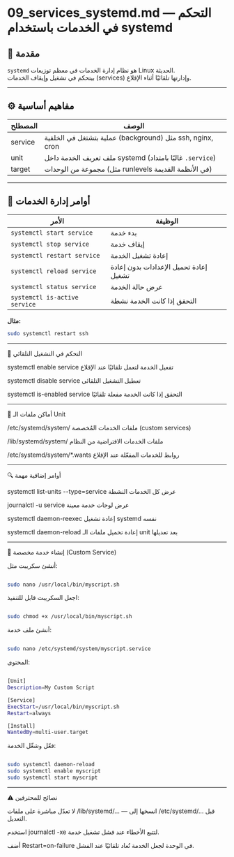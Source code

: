 # 09_services_systemd.md — التحكم في الخدمات باستخدام systemd

## 🧠 مقدمة
`systemd` هو نظام إدارة الخدمات في معظم توزيعات Linux الحديثة.  
بيتحكم في تشغيل وإيقاف الخدمات (services) وإدارتها تلقائيًا أثناء الإقلاع.

---

## ⚙️ مفاهيم أساسية

| المصطلح       | الوصف                                                         |
|---------------|---------------------------------------------------------------|
| service       | عملية بتشتغل في الخلفية (background) مثل ssh, nginx, cron     |
| unit          | ملف تعريف الخدمة داخل systemd (غالبًا بامتداد `.service`)     |
| target        | مجموعة من الوحدات (مثل runlevels في الأنظمة القديمة)         |

---

## 🔧 أوامر إدارة الخدمات

| الأمر                               | الوظيفة                                       |
|------------------------------------|-----------------------------------------------|
| `systemctl start service`          | بدء خدمة                                       |
| `systemctl stop service`           | إيقاف خدمة                                     |
| `systemctl restart service`        | إعادة تشغيل الخدمة                            |
| `systemctl reload service`         | إعادة تحميل الإعدادات بدون إعادة تشغيل        |
| `systemctl status service`         | عرض حالة الخدمة                               |
| `systemctl is-active service`      | التحقق إذا كانت الخدمة نشطة                   |

**مثال:**
```bash
sudo systemctl restart ssh
```
---

🚀 التحكم في التشغيل التلقائي

                             	
systemctl enable service	تفعيل الخدمة لتعمل تلقائيًا عند الإقلاع

systemctl disable service	تعطيل التشغيل التلقائي

systemctl is-enabled service	التحقق إذا كانت الخدمة مفعلة تلقائيًا

---

📂 أماكن ملفات الـ Unit
                          	
/etc/systemd/system/	ملفات الخدمات المُخصصة (custom services)

/lib/systemd/system/	ملفات الخدمات الافتراضية من النظام

/etc/systemd/system/*.wants	روابط للخدمات المفعّلة عند الإقلاع


---

🔍 أوامر إضافية مهمة

                        	
systemctl list-units --type=service	 عرض كل الخدمات النشطة

journalctl -u service 	عرض لوجات خدمة معينة

systemctl daemon-reexec 	إعادة تشغيل systemd نفسه

systemctl daemon-reload	 إعادة تحميل ملفات الـ unit بعد تعديلها

---

🧪 إنشاء خدمة مخصصة (Custom Service)

أنشئ سكريبت مثل:

```bash

sudo nano /usr/local/bin/myscript.sh
```
اجعل السكريبت قابل للتنفيذ:

```bash

sudo chmod +x /usr/local/bin/myscript.sh
```
أنشئ ملف خدمة:

```bash

sudo nano /etc/systemd/system/myscript.service
```

المحتوى:
```bash

[Unit]
Description=My Custom Script

[Service]
ExecStart=/usr/local/bin/myscript.sh
Restart=always

[Install]
WantedBy=multi-user.target
```


فعّل وشغّل الخدمة:

```bash

sudo systemctl daemon-reload
sudo systemctl enable myscript
sudo systemctl start myscript
```
---

⚠️ نصائح للمحترفين

لا تعدّل مباشرة على ملفات /lib/systemd/... — انسخها إلى /etc/systemd/... قبل التعديل.

استخدم journalctl -xe لتتبع الأخطاء عند فشل تشغيل خدمة.

أضف Restart=on-failure في الوحدة لجعل الخدمة تُعاد تلقائيًا عند الفشل.
